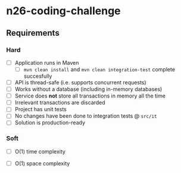 # n26-coding-challenge

## Requirements
### Hard
- [ ] Application runs in Maven
  - [ ] `mvn clean install` and `mvn clean integration-test` complete succesfully
- [ ] API is thread-safe (i.e. supports concurrent requests)
- [ ] Works without a database (including in-memory databases)
- [ ] Service does **not** store all transactions in memory all the time
- [ ] Irrelevant transactions are discarded
- [ ] Project has unit tests
- [ ] No changes have been done to integration tests @ `src/it`
- [ ] Solution is production-ready

### Soft
- [ ] O(1) time complexity
- [ ] O(1) space complexity

